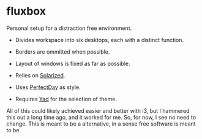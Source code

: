 # fluxbox

Personal setup for a distraction free environment.

* Divides workspace into six desktops, each with a distinct function.

* Borders are ommitted when possible.

* Layout of windows is fixed as far as possible.

* Relies on [Solarized](https://ethanschoonover.com/solarized/).

* Uses [PerfectDay](https://github.com/abhle/PerfectDay) as style.

* Requires [Yad](https://github.com/v1cont/yad) for the selection of theme.

All of this could likely achieved easier and better with i3, but I 
hammered this out a long time ago, and it worked for me. So, for now,
I see no need to change. This is meant to be a alternative, in a sense
free software is meant to be.
